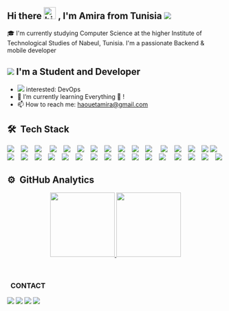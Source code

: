 ## Hi there <img src="https://user-images.githubusercontent.com/1303154/88677602-1635ba80-d120-11ea-84d8-d263ba5fc3c0.gif" width="28px" alt="hi"> , I'm Amira from Tunisia <img src="https://img.icons8.com/color/20/000000/tunisia.png"/>

🎓 I'm currently studying Computer Science at the higher Institute of Technological Studies of Nabeul, Tunisia. 
   I'm a passionate Backend & mobile developer 

## <img src="https://img.icons8.com/color-glass/30/000000/developer.png"/> I'm a Student and Developer 
- <img src="https://img.icons8.com/external-victoruler-flat-victoruler/25/000000/external-interest-business-and-finance-victoruler-flat-victoruler.png"/> interested: DevOps
- 🌱 I’m currently learning Everything 🤣 !
- 📫 How to reach me: haouetamira@gmail.com

## 🛠 &nbsp;Tech Stack 

<div>
  <img src="https://img.icons8.com/color-glass/35/4a90e2/github.png"/>&nbsp; &nbsp;
  <img src="https://img.icons8.com/color/35/000000/git.png"/>&nbsp; &nbsp;
  <img src="https://img.icons8.com/color/35/000000/docker.png"/> &nbsp; &nbsp;
  <img src="https://img.icons8.com/color/35/000000/android-studio--v2.png"/>&nbsp; &nbsp;
  <img src="https://img.icons8.com/color/35/000000/visual-studio-code-2019.png"/>&nbsp; &nbsp;
  <img src="https://img.icons8.com/officexs/35/000000/java-eclipse.png"/>&nbsp; &nbsp;
  <img src="https://img.icons8.com/color/35/000000/java-coffee-cup-logo--v1.png"/>&nbsp; &nbsp;
  <img src="https://img.icons8.com/color/35/000000/symfony.png"/>&nbsp; &nbsp;
  <img src="https://img.icons8.com/officexs/35/000000/php-logo.png"/>&nbsp; &nbsp;
  <img src="https://img.icons8.com/color/35/4a90e2/spring-logo.png"/>&nbsp; &nbsp;
  <img src="https://img.icons8.com/color/35/000000/flutter.png"/> &nbsp; &nbsp;
  <img src="https://img.icons8.com/color/35/000000/dart.png"/>&nbsp; &nbsp;
  <img src="https://img.icons8.com/color/35/000000/html-5.png"/>&nbsp; &nbsp;
  <img src="https://img.icons8.com/color/35/000000/css3.png"/>&nbsp; &nbsp;
   <img src="https://img.icons8.com/color/35/000000/bootstrap.png"/>
  <img src="https://img.icons8.com/color/35/4a90e2/javascript--v2.png"/>&nbsp; &nbsp;
  <img src="https://img.icons8.com/color/35/000000/typescript.png"/>&nbsp; &nbsp;
  <img src="https://img.icons8.com/color/35/4a90e2/react-native.png"/>&nbsp; &nbsp;
  <img src="https://img.icons8.com/color/35/000000/angularjs.png"/>&nbsp; &nbsp;
  <img src="https://img.icons8.com/color/35/000000/python--v2.png"/>&nbsp; &nbsp;
  <img src="https://img.icons8.com/color/35/000000/django.png"/>&nbsp; &nbsp;
  <img src="https://img.icons8.com/color/35/000000/c-programming.png"/> &nbsp; &nbsp;
  <img src="https://img.icons8.com/color/35/000000/firebase.png"/>&nbsp; &nbsp;
  <img src="https://img.icons8.com/nolan/35/json.png"/>&nbsp; &nbsp;
  <img src="https://img.icons8.com/color/35/000000/mongodb.png"/>&nbsp; &nbsp;
  <img src="https://img.icons8.com/fluency/35/000000/mysql-logo.png"/>&nbsp; &nbsp;
  <img src="https://img.icons8.com/color/35/000000/postgreesql.png"/>&nbsp; &nbsp;
  <img src="https://img.icons8.com/color/35/000000/adobe-illustrator--v2.png"/> &nbsp; &nbsp;
  <img src="https://img.icons8.com/fluency/35/000000/android-os.png"/>&nbsp; &nbsp;
  <img src="https://img.icons8.com/color/35/000000/hadoop-distributed-file-system.png"/>&nbsp; &nbsp;
  <img src="https://img.icons8.com/color/35/000000/wordpress.png"/>&nbsp; &nbsp;
  <img src="https://img.icons8.com/color/35/000000/figma.png"/>
 
 
 ## ⚙️ &nbsp;GitHub Analytics

<p align="center">
<a href="https://github.com/amira-haouet">
  <img height="150em" src="https://github-readme-stats-eight-theta.vercel.app/api?username=amira-haouet&show_icons=true&theme=algolia&include_all_commits=true&count_private=true&hide=issues,contribs"/>
  <img height="150em" src="https://github-readme-stats-eight-theta.vercel.app/api/top-langs/?username=amira-haouet&layout=compact&langs_count=8&theme=algolia"/>
</a>
</p>

<br>
   
 ### &nbsp; CONTACT 
   
[<img src="https://img.icons8.com/color/30/4a90e2/linkedin.png"/>][linkedin]
[<img src="https://img.icons8.com/fluency/30/4a90e2/twitter.png"/>][twitter]
[<img src="https://img.icons8.com/ios-filled/30/4a90e2/facebook-circled.png"/>][facebook]
[<img src="https://img.icons8.com/fluency/30/4a90e2/instagram-new.png"/>][instagram]


[twitter]: https://twitter.com/AmiraHaouet
[facebook]: https://www.facebook.com/htamira/
[instagram]: https://www.instagram.com/amirahaouet/
[linkedin]: https://www.linkedin.com/in/amira-haouet/



